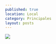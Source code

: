 ```yaml
---
published: true
location: Local
category: Principales
layout: posts
---
```


![](http://i.imgur.com/zxlGGl3m.jpg)
